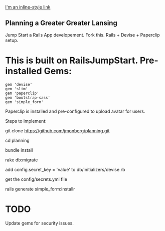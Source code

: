 # 

[I'm an inline-style link](https://www.google.com)
## Planning a Greater Greater Lansing
Jump Start a Rails App developement. Fork this. Rails + Devise + Paperclip setup.

# This is built on RailsJumpStart. Pre-installed Gems:

```
gem 'devise'
gem 'slim'
gem 'paperclip'
gem 'bootstrap-sass'
gem 'simple_form'
```

Paperclip is installed and pre-configured to upload avatar for users.

Steps to implement:

git clone https://github.com/jmonberg/planning.git

cd planning

bundle install

rake db:migrate

add config.secret_key = 'value' to db/initializers/devise.rb

get the config/secrets.yml file

rails generate simple_form:installr

# TODO
Update gems for security issues.




